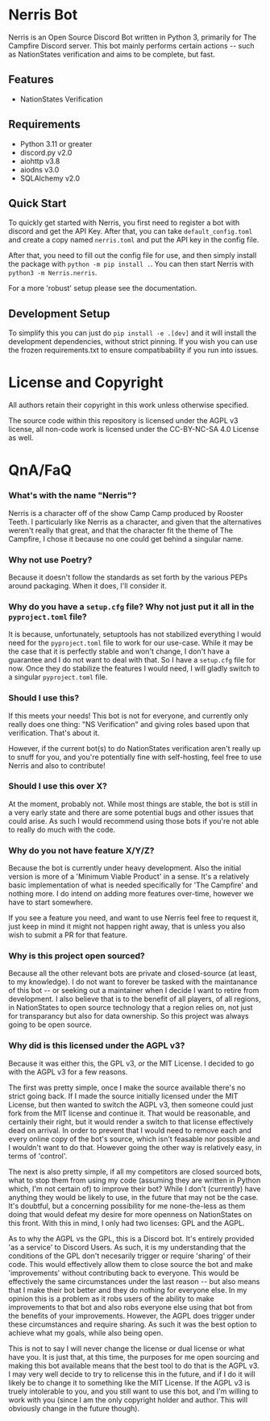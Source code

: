 # Nerris Bot
  Nerris is an Open Source Discord Bot written in Python 3, primarily for The Campfire Discord server.
This bot mainly performs certain actions -- such as NationStates verification and aims to be complete, but fast.

## Features
- NationStates Verification


## Requirements
- Python 3.11 or greater
- discord.py v2.0
- aiohttp v3.8
- aiodns v3.0
- SQLAlchemy v2.0

## Quick Start
To quickly get started with Nerris, you first need to register a bot with discord and get the API Key. After that,
you can take `default_config.toml` and create a copy named `nerris.toml` and put the API key in the config file. 

After that, you need to fill out the config file for use, and then simply install the package with `python -m pip install .`.
You can then start Nerris with `python3 -m Nerris.nerris`. 

For a more 'robust' setup please see the documentation.

## Development Setup
To simplify this you can just do `pip install -e .[dev]` and it will install the development dependencies, without
strict pinning. If you wish you can use the frozen requirements.txt to ensure compatibability if you run into issues.

# License and Copyright
All authors retain their copyright in this work unless otherwise specified.

The source code within this repository is licensed under the AGPL v3 license,
all non-code work is licensed under the CC-BY-NC-SA 4.0 License as well.

# QnA/FaQ
### What's with the name "Nerris"?  
Nerris is a character off of the show Camp Camp produced by Rooster Teeth. I particularly like Nerris as a character,
and given that the alternatives weren't really that great, and that the character fit the theme of The Campfire, I chose
it because no one could get behind a singular name.

### Why not use Poetry?  
Because it doesn't follow the standards as set forth by the various PEPs around packaging. When it does, I'll consider it.

### Why do you have a `setup.cfg` file? Why not just put it all in the `pyproject.toml` file?  
It is because, unfortunately, setuptools has not stabilized everything I would need for the `pyproject.toml` file to work
for our use-case. While it may be the case that it is perfectly stable and won't change, I don't have a guarantee and
I do not want to deal with that. So I have a `setup.cfg` file for now. Once they do stabilize the features I would need,
I will gladly switch to a singular `pyproject.toml` file.

### Should I use this?  
If this meets your needs! This bot is not for everyone, and currently only really does one thing: "NS Verification"
and giving roles based upon that verification. That's about it. 

However, if the current bot(s) to do NationStates verification aren't really up to snuff for you, and you're potentially
fine with self-hosting, feel free to use Nerris and also to contribute!

### Should I use this over X?  
At the moment, probably not. While most things are stable, the bot is still in a very early state and there are some potential
bugs and other issues that could arise. As such I would recommend using those bots if you're not able to really do much with
the code.

### Why do you not have feature X/Y/Z?  
Because the bot is currently under heavy development. Also the initial version is more of a 'Minimum Viable Product' in a sense.
It's a relatively basic implementation of what is needed specifically for 'The Campfire' and nothing more. I do intend on adding
more features over-time, however we have to start somewhere.

If you see a feature you need, and want to use Nerris feel free to request it, just keep in mind it might not happen right away,
that is unless you also wish to submit a PR for that feature.

### Why is this project open sourced?  
Because all the other relevant bots are private and closed-source (at least, to my knowledge). I do not want to forever be
tasked with the maintanance of this bot -- or seeking out a maintainer when I decide I want to retire from development. I also
believe that is to the benefit of all players, of all regions, in NationStates to open source technology that a region relies on,
not just for transparancy but also for data ownership. So this project was always going to be open source.

### Why did is this licensed under the AGPL v3?  
Because it was either this, the GPL v3, or the MIT License. I decided to go with the AGPL v3 for a few reasons.

The first was pretty simple, once I make the source available there's no strict going back. If I made the source initially
licensed under the MIT License, but then wanted to switch the AGPL v3, then someone could just fork from the MIT license 
and continue it. That would be reasonable, and certainly their right, but it would render a switch to that license effectively
dead on arrival. In order to prevent that I would need to remove each and every online copy of the bot's source, which isn't
feasable nor possible and I wouldn't want to do that. However going the other way is relatively easy, in terms of 'control'.

The next is also pretty simple, if all my competitors are closed sourced bots, what to stop them from using my code (assuming they
are written in Python which, I'm not certain of) to improve their bot? While I don't (currently) have anything they would
be likely to use, in the future that may not be the case. It's doubtful, but a concerning possibility for me none-the-less as
them doing that would defeat my desire for more openness on NationStates on this front. With this in mind, I only had two licenses:
GPL and the AGPL.

As to why the AGPL vs the GPL, this is a Discord bot. It's entirely provided 'as a service' to Discord Users. As such, it is my
understanding that the conditions of the GPL don't necesarily trigger or require 'sharing' of their code. This would effectively
allow them to close source the bot and make 'improvements' without contributing back to everyone. This would be effectively
the same circumstances under the last reason -- but also means that I make their bot better and they do nothing for everyone else.
In my opinion this is a problem as it robs users of the ability to make improvements to that bot and also robs everyone else using
that bot from the benefits of your improvements. However, the AGPL does trigger under these circumstances and require sharing.
As such it was the best option to achieve what my goals, while also being open. 

This is not to say I will never change the license or dual license or what have you. It is just that, at this time, the
purposes for me open sourcing and making this bot available means that the best tool to do that is the AGPL v3. I may very well
decide to try to relicense this in the future, and if I do it will likely be to change it to something like the MIT License.
If the AGPL v3 is truely intolerable to you, and you still want to use this bot, and I'm willing to work with you (since I am
the only copyright holder and author. This will obviously change in the future though).
